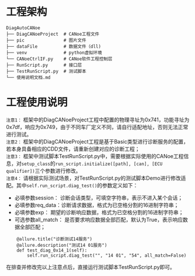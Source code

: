 # 工程架构
```commandline
DiagAutoCANoe
├── DiagCANoeProject  # CANoe工程文件
├── pic               # 图片文件
├── dataFile          # 数据文件（dll)
├── venv              # python虚拟环境
└── CANoeCtrlIF.py    # CANoe软件工程控制层
├── RunScript.py      # 接口层
├── TestRunScript.py  # 测试脚本
└── 使用说明文档.md
```
# 工程使用说明
`注意1：` 框架中的DiagCANoeProject工程中配置的物理寻址为0x741，功能寻址为0x7df，响应为0x749，由于不同车厂定义不同，请自行适配地址，否则无法正常进行测试。  
`注意2：` 框架中的DiagCANoeProject工程是基于Basic类型进行诊断服务的配置，若本身具备相应的CDD文件，请重新创建对应的诊断工程；  
`注意3：` 框架中测试脚本TestRunScript.py中，需要根据实际使用的CANoe工程信息，对`setup_class`的`run_script.initialize([path], [can], [ECU qualifier])`三个参数进行修改。  
`注意4：` 请根据实际测试场景，对TestRunScript.py的测试脚本Demo进行修改适配。其中`self.run_script.diag_test()`的参数定义如下：
 - 必填参数session： 诊断会话类型，可填空字符串，表示不进入某个会话；
 - 必填参数req_data：诊断请求数据，格式为已空格分割的16进制字符串；
 - 必填参数exp： 期望的诊断响应数据，格式为已空格分割的16进制字符串；
 - 可选参数all_match： 是否要求响应数据全部匹配，默认为True，表示响应数据全部匹配；
```commandline
    @allure.title("诊断测试14服务")
    @allure.description("测试14 01服务")
    def test_diag_0x14_1(self):
        self.run_script.diag_test("", "14 01", "54", all_match=False)
```
在排查并修改完以上注意点后，直接运行测试脚本TestRunScript.py即可。
